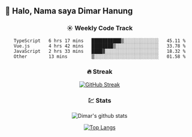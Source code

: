## 👋 Halo, Nama saya **Dimar Hanung**

<center>

### :sunny: Weekly Code Track
<!--START_SECTION:waka-->

```text
TypeScript   6 hrs 17 mins   ███████████▒░░░░░░░░░░░░░   45.11 %
Vue.js       4 hrs 42 mins   ████████▒░░░░░░░░░░░░░░░░   33.78 %
JavaScript   2 hrs 33 mins   ████▓░░░░░░░░░░░░░░░░░░░░   18.32 %
Other        13 mins         ▒░░░░░░░░░░░░░░░░░░░░░░░░   01.58 %
```

<!--END_SECTION:waka-->

### :fire: Streak

[![GitHub Streak](http://github-readme-streak-stats.herokuapp.com?user=dimar-hanung)](https://git.io/streak-stats)

### :chart: Stats

![Dimar's github stats](https://github-readme-stats.vercel.app/api?username=dimar-hanung&show_icons=true&theme=vue)

[![Top Langs](https://github-readme-stats.vercel.app/api/top-langs/?username=dimar-hanung)](#)

</center>
